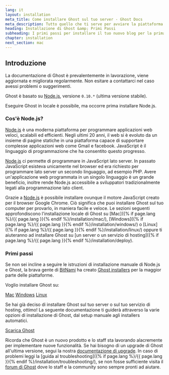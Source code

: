```yaml
---
lang: it
layout: installation
meta_title: Come installare Ghost sul tuo server - Ghost Docs
meta_description: Tutto quello che ti serve per avviare la piattaforma di blog Ghost in locale o sul tuo ambiente remoto.
heading: Installazione di Ghost &amp; Primi Passi
subheading: I primi passi per installare il tuo nuovo blog per la prima volta.
chapter: installation
next_section: mac
---
```


## Introduzione <a id="overview"></a>

La documentazione di Ghost è prevalentemente in lavorazione, viene aggiornata e migliorata regolarmente. Non esitare a contattarci nel caso avessi problemi o suggerimenti.

Ghost è basato su [Node.js](http://nodejs.org), versione `0.10.*` (ultima versione stabile).

Eseguire Ghost in locale è possibile, ma occorre prima installare Node.js.

### Cos'è Node.js?

[Node.js](http://nodejs.org) è una moderna piattaforma per programmare applicazioni web veloci, scalabili ed efficienti.
    Negli ultimi 20 anni, il web si è evoluto da un insieme di pagine statiche in una piattaforma capace di supportare complesse applicazioni web come Gmail e facebook.
    JavaScript è il linguaggio di programmazione che ha consentito questo progresso.

[Node.js](http://nodejs.org) ci permette di programmare in JavaScript lato server. In passato JavaScript esisteva unicamente nel browser ed era richiesto per programmare lato server un secondo linguaggio, ad esempio PHP. Avere un'applicazione web programmata in un singolo linguaggio è un grande beneficio, inoltre rende Node.js accessibile a sviluppatori tradizionalmente legati alla programmazione lato client.

Grazie a [Node.js](http://nodejs.org) è possibile installare ovunque il motore JavaScript creato per il browser Google Chrome. Ciò significa che puoi installare Ghost sul tuo computer per provarlo, in maniera facile e veloce.
    Le sezioni seguenti approfondiscono l'installazione locale di Ghost su [Mac]({% if page.lang %}/{{ page.lang }}{% endif %}/installation/mac/),  [Windows]({% if page.lang %}/{{ page.lang }}{% endif %}/installation/windows/) o [Linux]({% if page.lang %}/{{ page.lang }}{% endif %}/installation/linux/) oppure ti aiuteranno ad installare Ghost su [un server o un servizio di hosting]({% if page.lang %}/{{ page.lang }}{% endif %}/installation/deploy).

### Primi passi

Se non sei incline a seguire le istruzioni di installazione manuale di Node.js e Ghost, la brava gente di [BitNami](http://bitnami.com/) ha creato [Ghost installers](http://bitnami.com/stack/ghost) per la maggior parte delle piattaforme.

Voglio installare Ghost su:

<div class="text-center install-ghost">
    <a href="{% if page.lang %}/{{ page.lang }}{% endif %}/installation/mac/" class="btn btn-success btn-large">Mac</a>
    <a href="{% if page.lang %}/{{ page.lang }}{% endif %}/installation/windows/" class="btn btn-success btn-large">Windows</a>
    <a href="{% if page.lang %}/{{ page.lang }}{% endif %}/installation/linux/" class="btn btn-success btn-large">Linux</a>
</div>

Se hai già deciso di installare Ghost sul tuo server o sul tuo servizio di hosting, ottimo! La seguente documentazione ti guiderà attraverso la varie opzioni di installazione di Ghost, dal setup manuale agli installers automatici.

<div class="text-center install-ghost">
    <a href="{% if page.lang %}/{{ page.lang }}{% endif %}/installation/deploy/" class="btn btn-success btn-large">Scarica Ghost</a>
</div>

Ricorda che Ghost è un nuovo prodotto e lo staff sta lavorando alacremente per implementare nuove funzionalità. Se hai bisogno di un upgrade di Ghost all'ultima versione, segui la nostra [documentazione di upgrade](/installation/upgrading/).
    In caso di problemi leggi la [guida al troubleshooting]({% if page.lang %}/{{ page.lang }}{% endif %}/installation/troubleshooting/), se non fosse sufficiente visita il [forum di Ghost](http://ghost.org/forum) dove lo staff e la community sono sempre pronti ad aiutare.

